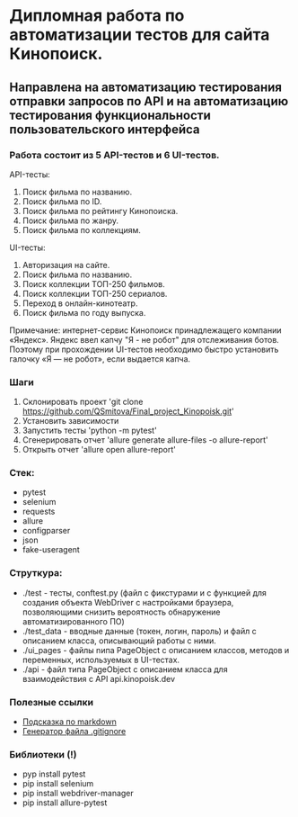 # Дипломная работа по автоматизации тестов для сайта Кинопоиск. 

## Направлена на автоматизацию тестирования отправки запросов по API и на автоматизацию тестирования функциональности пользовательского интерфейса

### Работа состоит из 5 API-тестов и 6 UI-тестов. 

API-тесты: 
1. Поиск фильма по названию.
2. Поиск фильма по ID.
3. Поиск фильма по рейтингу Кинопоиска.
4. Поиск фильма по жанру. 
5. Поиск фильма по коллекциям. 

UI-тесты: 
1. Авторизация на сайте. 
2. Поиск фильма по названию.
3. Поиск коллекции ТОП-250 фильмов.
4. Поиск коллекции ТОП-250 сериалов.
5. Переход в онлайн-кинотеатр. 
6. Поиск фильма по году выпуска. 

Примечание: интернет-сервис Кинопоиск принадлежащего компании «Яндекс». Яндекс ввел капчу "Я - не робот" для отслеживания ботов.
Поэтому при прохождении UI-тестов необходимо быстро установить галочку «Я — не робот», если выдается капча.

### Шаги
1. Склонировать проект 'git clone https://github.com/QSmitova/Final_project_Kinopoisk.git'
2. Установить зависимости
3. Запустить тесты 'python -m pytest'
4. Сгенерировать отчет 'allure generate allure-files -o allure-report'
5. Открыть отчет 'allure open allure-report'

### Стек:
- pytest
- selenium
- requests
- allure
- configparser
- json
- fake-useragent

### Струткура:
- ./test - тесты, conftest.py (файл с фикстурами и с функцией для создания объекта WebDriver с настройками браузера, позволяющими снизить вероятность обнаружение автоматизированного ПО)
- ./test_data - вводные данные (токен, логин, пароль) и файл с описанием класса, описывающий работы с ними.
- ./ui_pages - файлы nипа PageObject с описанием классов, методов и переменных, используемых в UI-тестах.
- ./api - файл типа PageObject с описанием класса для взаимодействия с API api.kinopoisk.dev

### Полезные ссылки
- [Подсказка по markdown](https://www.markdownguide.org/basic-syntax/)
- [Генератор файла .gitignore](https://www.toptal.com/developers/gitignore/)

### Библиотеки (!)
- pyp install pytest
- pip install selenium
- pip install webdriver-manager
- pip install allure-pytest